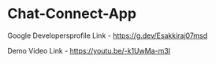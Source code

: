 # Chat-Connect-App

Google Developersprofile Link - https://g.dev/Esakkiraj07msd

Demo Video Link - https://youtu.be/-k1UwMa-m3I
